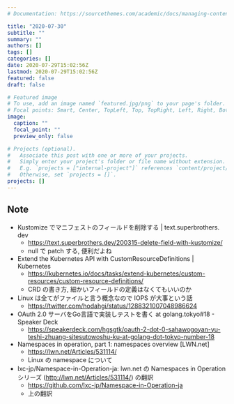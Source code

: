 ```yaml
---
# Documentation: https://sourcethemes.com/academic/docs/managing-content/

title: "2020-07-30"
subtitle: ""
summary: ""
authors: []
tags: []
categories: []
date: 2020-07-29T15:02:56Z
lastmod: 2020-07-29T15:02:56Z
featured: false
draft: false

# Featured image
# To use, add an image named `featured.jpg/png` to your page's folder.
# Focal points: Smart, Center, TopLeft, Top, TopRight, Left, Right, BottomLeft, Bottom, BottomRight.
image:
  caption: ""
  focal_point: ""
  preview_only: false

# Projects (optional).
#   Associate this post with one or more of your projects.
#   Simply enter your project's folder or file name without extension.
#   E.g. `projects = ["internal-project"]` references `content/project/deep-learning/index.md`.
#   Otherwise, set `projects = []`.
projects: []
---
```


## Note

* Kustomize でマニフェストのフィールドを削除する | text․superbrothers․dev
  * https://text.superbrothers.dev/200315-delete-field-with-kustomize/
  * null で patch する, 便利だよね
* Extend the Kubernetes API with CustomResourceDefinitions | Kubernetes
  * https://kubernetes.io/docs/tasks/extend-kubernetes/custom-resources/custom-resource-definitions/
  * CRD の書き方, 細かいフィールドの定義はなくてもいいのか
* Linux は全てがファイルと言う概念なので IOPS が大事という話
  * https://twitter.com/hodahgi/status/1288321007048986624
* OAuth 2.0 サーバをGo言語で実装しテストを書く at golang.tokyo#18 - Speaker Deck
  * https://speakerdeck.com/hgsgtk/oauth-2-dot-0-sahawogoyan-yu-teshi-zhuang-sitesutowoshu-ku-at-golang-dot-tokyo-number-18
* Namespaces in operation, part 1: namespaces overview [LWN.net]
  * https://lwn.net/Articles/531114/
  * Linux の namespace について
* lxc-jp/Namespace-in-Operation-ja: lwn.net の Namespaces in Operation シリーズ (http://lwn.net/Articles/531114/) の翻訳
  * https://github.com/lxc-jp/Namespace-in-Operation-ja
  * 上の翻訳
